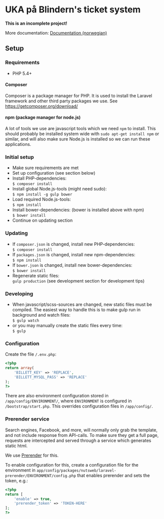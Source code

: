 # UKA på Blindern's ticket system

**This is an incomplete project!**

More documentation: [Documentation (norwegian)](docs/index.md)

## Setup

### Requirements
* PHP 5.4+

#### Composer
Composer is a package manager for PHP. It is used to install the Laravel framework and other third party packages we use. See https://getcomposer.org/download/

#### npm (package manager for node.js)
A lot of tools we use are javascript tools which we need `npm` to install. This should probably be installed system wide with `sudo apt-get install npm` or similar, and will also make sure Node.js is installed so we can run these applications.

### Initial setup
* Make sure requirements are met
* Set up configuration (see section below)
* Install PHP-dependencies:<br>```$ composer install```
* Install global Node.js-tools (might need sudo):<br>```$ npm install -g gulp bower```
* Load required Node.js-tools:<br>```$ npm install```
* Install bower-dependencies: (bower is installed above with npm)<br>```$ bower install```
* Continue on updating section

### Updating
* If `composer.json` is changed, install new PHP-dependencies:<br>```$ composer install```
* If `packages.json` is changed, install new npm-dependencies:<br>```$ npm install```
* If `bower.json` is changed, install new bower-dependencies:<br>```$ bower install```
* Regenerate static files:<br>```gulp production``` (see development section for development tips)

### Developing
* When javascript/scss-sources are changed, new static files must be compiled. The easiest way to handle this is to make gulp run in background and watch files:<br>```$ gulp watch```
* or you may manually create the static files every time:<br>```$ gulp```

### Configuration
Create the file ```/.env.php```:
```php
<?php
return array(
	'BILLETT_KEY' => 'REPLACE',
	'BILLETT_MYSQL_PASS' => 'REPLACE'
);
?>
```

There are also environment configuration stored in `/app/config/ENVIRONMENT/`, where `ENVIRONMENT` is configured in `/bootstrap/start.php`. This overrides configuration files in `/app/config/`.

### Prerender service
Search engines, Facebook, and more, will normally only grab the template, and not include response from API-calls. To make sure they get a full page, requests are intercepted and served through a service which generates static html.

We use [Prerender](https://prerender.io/) for this.

To enable configuration for this, create a configuration file for the environment in `app/config/packages/nutsweb/laravel-prerender/ENVIRONMENT/config.php` that enables prerender and sets the token, e.g.:

```php
<?php
return [
    'enable' => true,
    'prerender_token' => 'TOKEN-HERE'
];
?>
```
